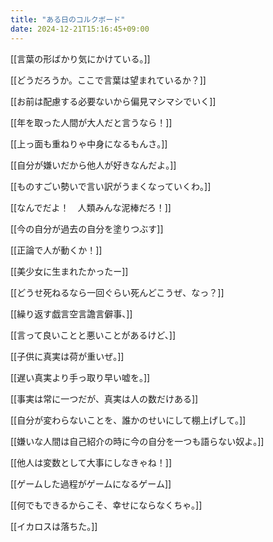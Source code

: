 ```yaml
---
title: "ある日のコルクボード"
date: 2024-12-21T15:16:45+09:00
---
```

[[言葉の形ばかり気にかけている。]]


[[どうだろうか。ここで言葉は望まれているか？]]


[[お前は配慮する必要ないから偏見マシマシでいく]]


[[年を取った人間が大人だと言うなら！]]


[[上っ面も重ねりゃ中身になるもんさ。]]


[[自分が嫌いだから他人が好きなんだよ。]]


[[ものすごい勢いで言い訳がうまくなっていくわ。]]


[[なんでだよ！　人類みんな泥棒だろ！]]


[[今の自分が過去の自分を塗りつぶす]]


[[正論で人が動くか！]]


[[美少女に生まれたかったー]]


[[どうせ死ねるなら一回ぐらい死んどこうぜ、なっ？]]


[[繰り返す戯言空言譫言僻事、]]


[[言って良いことと悪いことがあるけど、]]


[[子供に真実は荷が重いぜ。]]


[[遅い真実より手っ取り早い嘘を。]]


[[事実は常に一つだが、真実は人の数だけある]]


[[自分が変わらないことを、誰かのせいにして棚上げして。]]


[[嫌いな人間は自己紹介の時に今の自分を一つも語らない奴よ。]]


[[他人は変数として大事にしなきゃね！]]


[[ゲームした過程がゲームになるゲーム]]


[[何でもできるからこそ、幸せにならなくちゃ。]]


[[イカロスは落ちた。]]
